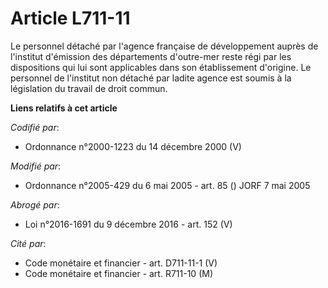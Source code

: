 # Article L711-11

Le personnel détaché par l'agence française de développement auprès de l'institut d'émission des départements d'outre-mer
reste régi par les dispositions qui lui sont applicables dans son établissement d'origine. Le personnel de l'institut non
détaché par ladite agence est soumis à la législation du travail de droit commun.

**Liens relatifs à cet article**

_Codifié par_:

  - Ordonnance n°2000-1223 du 14 décembre 2000 (V)

_Modifié par_:

  - Ordonnance n°2005-429 du 6 mai 2005 - art. 85 () JORF 7 mai 2005

_Abrogé par_:

  - Loi n°2016-1691 du 9 décembre 2016 - art. 152 (V)

_Cité par_:

  - Code monétaire et financier - art. D711-11-1 (V)
  - Code monétaire et financier - art. R711-10 (M)
